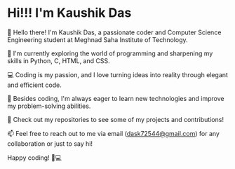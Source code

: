 # Hi!!! I'm Kaushik Das
👋 Hello there! I'm Kaushik Das, a passionate coder and Computer Science Engineering student at Meghnad Saha Institute of Technology.

🔭 I'm currently exploring the world of programming and sharpening my skills in Python, C, HTML, and CSS.

💻 Coding is my passion, and I love turning ideas into reality through elegant and efficient code.

🌱 Besides coding, I'm always eager to learn new technologies and improve my problem-solving abilities.

🚀 Check out my repositories to see some of my projects and contributions!

📫 Feel free to reach out to me via email (dask72544@gmail.com) for any collaboration or just to say hi!

Happy coding! 🤖💻
